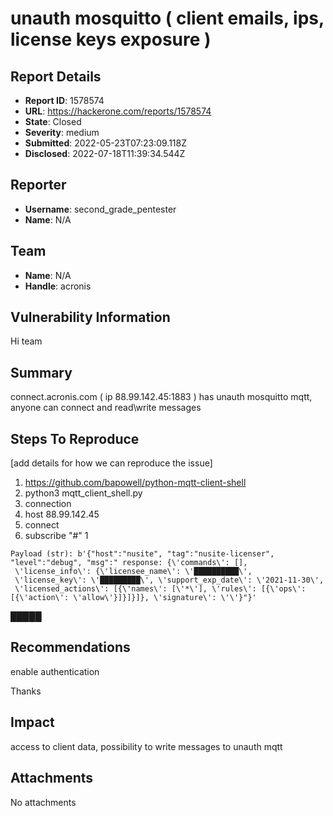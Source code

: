 # unauth mosquitto ( client emails, ips, license keys exposure )

## Report Details
- **Report ID**: 1578574
- **URL**: https://hackerone.com/reports/1578574
- **State**: Closed
- **Severity**: medium
- **Submitted**: 2022-05-23T07:23:09.118Z
- **Disclosed**: 2022-07-18T11:39:34.544Z

## Reporter
- **Username**: second_grade_pentester
- **Name**: N/A

## Team
- **Name**: N/A
- **Handle**: acronis

## Vulnerability Information
Hi team

## Summary
connect.acronis.com ( ip 88.99.142.45:1883 ) has unauth mosquitto mqtt, anyone can connect and read\write messages

## Steps To Reproduce
[add details for how we can reproduce the issue]

  1. https://github.com/bapowell/python-mqtt-client-shell
  1. python3 mqtt_client_shell.py
  1. connection
  1. host 88.99.142.45
   1. connect
   1. subscribe "#" 1


```
Payload (str): b'{"host":"nusite", "tag":"nusite-licenser", "level":"debug", "msg":" response: {\'commands\': [],
 \'license_info\': {\'licensee_name\': \'██████████\',
 \'license_key\': \'█████████\', \'support_exp_date\': \'2021-11-30\',
 \'licensed_actions\': [{\'names\': [\'*\'], \'rules\': [{\'ops\': [{\'action\': \'allow\'}]}]}]}, \'signature\': \'\'}"}'
```

█████


## Recommendations
enable authentication

Thanks

## Impact

access to client data, possibility to write messages to unauth mqtt

## Attachments
No attachments
